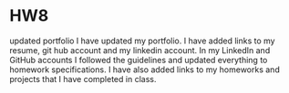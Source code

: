 # HW8
updated portfolio
I have updated my portfolio. I have added links to my resume, git hub account and my linkedin account.
In my LinkedIn and GitHub accounts I followed the guidelines and updated everything to homework specifications.
I have also added links to my homeworks and projects that I have completed in class.
